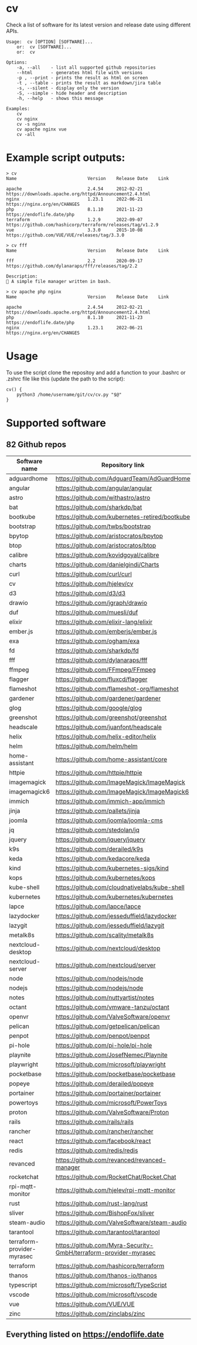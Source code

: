 # cv

Check a list of software for its latest version and release date using different APIs.

    Usage:  cv [OPTION] [SOFTWARE]...
        or:  cv [SOFTWARE]...
        or:  cv
        
    Options:
        -a, --all    - list all supported github repositories
        --html       - generates html file with versions
        -p , --print - prints the result as html on screen
        -t , --table - prints the result as markdown/jira table
        -s, --silent - display only the version
        -S, --simple - hide header and description
        -h, --help   - shows this message

    Examples:
        cv
        cv nginx
        cv -s nginx
        cv apache nginx vue
        cv -all

# Example script outputs:
```
> cv
Name                           Version    Release Date    Link

apache                         2.4.54     2012-02-21      https://downloads.apache.org/httpd/Announcement2.4.html
nginx                          1.23.1     2022-06-21      https://nginx.org/en/CHANGES
php                            8.1.10     2021-11-23      https://endoflife.date/php
terraform                      1.2.9      2022-09-07      https://github.com/hashicorp/terraform/releases/tag/v1.2.9
vue                            3.3.0      2015-10-08      https://github.com/VUE/VUE/releases/tag/3.3.0
```

```
> cv fff                                                  
Name                           Version    Release Date    Link

fff                            2.2        2020-09-17      https://github.com/dylanaraps/fff/releases/tag/2.2

Description:
📁 A simple file manager written in bash.
```

```
> cv apache php nginx 
Name                           Version    Release Date    Link

apache                         2.4.54     2012-02-21      https://downloads.apache.org/httpd/Announcement2.4.html
php                            8.1.10     2021-11-23      https://endoflife.date/php
nginx                          1.23.1     2022-06-21      https://nginx.org/en/CHANGES
```

# Usage

To use the script clone the repositoy and add a function to your .bashrc or .zshrc file like this (update the path to the script):

```
cv() {
    python3 /home/username/git/cv/cv.py "$@"
}
```

# Supported software

## 82 Github repos
| Software name  | Repository link |
| -------------- | ----------------|
| adguardhome | https://github.com/AdguardTeam/AdGuardHome|
| angular | https://github.com/angular/angular|
| astro | https://github.com/withastro/astro|
| bat | https://github.com/sharkdp/bat|
| bootkube | https://github.com/kubernetes-retired/bootkube|
| bootstrap | https://github.com/twbs/bootstrap|
| bpytop | https://github.com/aristocratos/bpytop|
| btop | https://github.com/aristocratos/btop| 
| calibre | https://github.com/kovidgoyal/calibre|
| charts | https://github.com/danielgindi/Charts|
| curl | https://github.com/curl/curl|
| cv | https://github.com/hjelev/cv|
| d3 | https://github.com/d3/d3|
| drawio | https://github.com/jgraph/drawio|
| duf | https://github.com/muesli/duf|
| elixir | https://github.com/elixir-lang/elixir|
| ember.js | https://github.com/emberjs/ember.js|
| exa | https://github.com/ogham/exa|
| fd | https://github.com/sharkdp/fd|
| fff | https://github.com/dylanaraps/fff|
| ffmpeg | https://github.com/FFmpeg/FFmpeg|
| flagger | https://github.com/fluxcd/flagger|
| flameshot | https://github.com/flameshot-org/flameshot|
| gardener | https://github.com/gardener/gardener|
| glog | https://github.com/google/glog|
| greenshot | https://github.com/greenshot/greenshot|
| headscale | https://github.com/juanfont/headscale|
| helix | https://github.com/helix-editor/helix|
| helm | https://github.com/helm/helm|
| home-assistant | https://github.com/home-assistant/core|
| httpie | https://github.com/httpie/httpie|
| imagemagick | https://github.com/ImageMagick/ImageMagick|
| imagemagick6 | https://github.com/ImageMagick/ImageMagick6|
| immich | https://github.com/immich-app/immich|
| jinja | https://github.com/pallets/jinja|
| joomla | https://github.com/joomla/joomla-cms|
| jq | https://github.com/stedolan/jq|
| jquery | https://github.com/jquery/jquery|
| k9s | https://github.com/derailed/k9s|
| keda | https://github.com/kedacore/keda|
| kind | https://github.com/kubernetes-sigs/kind|
| kops | https://github.com/kubernetes/kops|
| kube-shell | https://github.com/cloudnativelabs/kube-shell|
| kubernetes | https://github.com/kubernetes/kubernetes|
| lapce | https://github.com/lapce/lapce|
| lazydocker | https://github.com/jesseduffield/lazydocker|
| lazygit | https://github.com/jesseduffield/lazygit|
| metalk8s | https://github.com/scality/metalk8s|
| nextcloud-desktop | https://github.com/nextcloud/desktop|
| nextcloud-server | https://github.com/nextcloud/server|
| node | https://github.com/nodejs/node|
| nodejs | https://github.com/nodejs/node|
| notes | https://github.com/nuttyartist/notes|
| octant | https://github.com/vmware-tanzu/octant|
| openvr | https://github.com/ValveSoftware/openvr|
| pelican | https://github.com/getpelican/pelican|
| penpot | https://github.com/penpot/penpot|
| pi-hole | https://github.com/pi-hole/pi-hole|
| playnite | https://github.com/JosefNemec/Playnite|
| playwright | https://github.com/microsoft/playwright|
| pocketbase | https://github.com/pocketbase/pocketbase|
| popeye | https://github.com/derailed/popeye|
| portainer | https://github.com/portainer/portainer|
| powertoys | https://github.com/microsoft/PowerToys|
| proton | https://github.com/ValveSoftware/Proton|
| rails | https://github.com/rails/rails|
| rancher | https://github.com/rancher/rancher|
| react | https://github.com/facebook/react|
| redis | https://github.com/redis/redis|
| revanced | https://github.com/revanced/revanced-manager|
| rocketchat | https://github.com/RocketChat/Rocket.Chat|
| rpi-mqtt-monitor | https://github.com/hjelev/rpi-mqtt-monitor|
| rust | https://github.com/rust-lang/rust|
| sliver | https://github.com/BishopFox/sliver|
| steam-audio | https://github.com/ValveSoftware/steam-audio|
| tarantool | https://github.com/tarantool/tarantool|
| terraform-provider-myrasec | https://github.com/Myra-Security-GmbH/terraform-provider-myrasec|
| terraform | https://github.com/hashicorp/terraform|
| thanos | https://github.com/thanos-io/thanos|
| typescript | https://github.com/microsoft/TypeScript|
| vscode | https://github.com/microsoft/vscode|
| vue | https://github.com/VUE/VUE|
| zinc | https://github.com/zinclabs/zinc|

## Everything listed on <https://endoflife.date>

